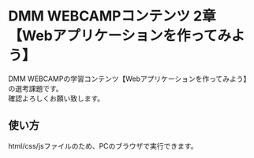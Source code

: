 # DMM WEBCAMPコンテンツ 2章【Webアプリケーションを作ってみよう】
DMM WEBCAMPの学習コンテンツ【Webアプリケーションを作ってみよう】の選考課題です。<br>
確認よろしくお願い致します。
## 使い方
html/css/jsファイルのため、PCのブラウザで実行できます。
